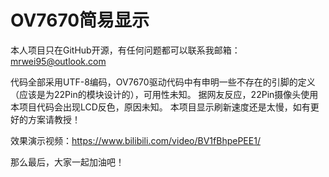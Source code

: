 # OV7670简易显示
本人项目只在GitHub开源，有任何问题都可以联系我邮箱：mrwei95@outlook.com

代码全部采用UTF-8编码，OV7670驱动代码中有申明一些不存在的引脚的定义（应该是为22Pin的模块设计的），可用性未知。
据网友反应，22Pin摄像头使用本项目代码会出现LCD反色，原因未知。
本项目显示刷新速度还是太慢，如有更好的方案请教授！

效果演示视频：https://www.bilibili.com/video/BV1fBhpePEE1/

那么最后，大家一起加油吧！
